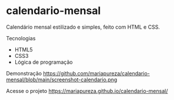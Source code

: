 # calendario-mensal
Calendário mensal estilizado e simples, feito com HTML e CSS.

Tecnologias
- HTML5
- CSS3
- Lógica de programação

Demonstração
https://github.com/mariapureza/calendario-mensal/blob/main/screenshot-calendario.png

Acesse o projeto
https://mariapureza.github.io/calendario-mensal/
